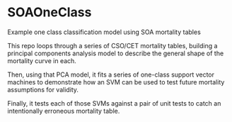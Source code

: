# SOAOneClass
Example one class classification model using SOA mortality tables

This repo loops through a series of CSO/CET mortality tables, building a principal components analysis model to describe the general shape of the mortality curve in each.  

Then, using that PCA model, it fits a series of one-class support vector machines to demonstrate how an SVM can be used to test future mortality assumptions for validity.

Finally, it tests each of those SVMs against a pair of unit tests to catch an intentionally erroneous mortality table.
